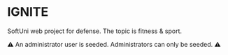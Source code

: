 # IGNITE
SoftUni web project for defense. The topic is fitness &amp; sport.


:warning: An administrator user is seeded. Administrators can only be seeded. :warning:

